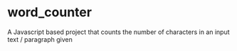 # word_counter
A Javascript based project that counts the number of characters in an input text / paragraph given
